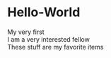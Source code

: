 # Hello-World
My very first <br>
I am a very interested fellow<br>
These stuff are my favorite items

